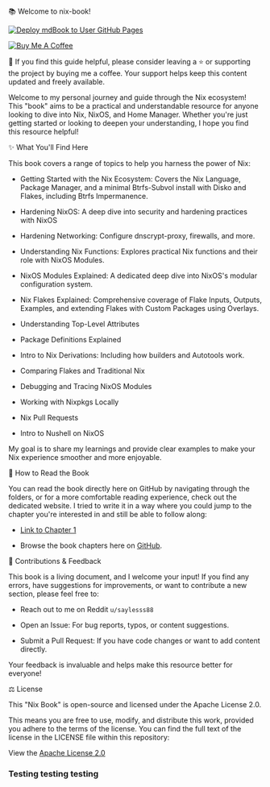 📚 Welcome to nix-book!

[![Deploy mdBook to User GitHub Pages](https://github.com/saylesss88/nix-book/actions/workflows/deploy-book.yml/badge.svg?branch=main)](https://github.com/saylesss88/nix-book/actions/workflows/deploy-book.yml)

[![Buy Me A Coffee](https://img.shields.io/badge/Buy%20Me%20a%20Coffee-%23FFDD00?style=for-the-badge&logo=buy-me-a-coffee&logoColor=black)](https://www.buymeacoffee.com/saylesss88)

🚀 If you find this guide helpful, please consider leaving a ⭐ or supporting
the project by buying me a coffee. Your support helps keep this content updated
and freely available.

Welcome to my personal journey and guide through the Nix ecosystem! This "book"
aims to be a practical and understandable resource for anyone looking to dive
into Nix, NixOS, and Home Manager. Whether you're just getting started or
looking to deepen your understanding, I hope you find this resource helpful!

✨ What You'll Find Here

This book covers a range of topics to help you harness the power of Nix:

- Getting Started with the Nix Ecosystem: Covers the Nix Language, Package
  Manager, and a minimal Btrfs-Subvol install with Disko and Flakes, including
  Btrfs Impermanence.

- Hardening NixOS: A deep dive into security and hardening practices with NixOS

- Hardening Networking: Configure dnscrypt-proxy, firewalls, and more.

- Understanding Nix Functions: Explores practical Nix functions and their role
  with NixOS Modules.

- NixOS Modules Explained: A dedicated deep dive into NixOS's modular
  configuration system.

- Nix Flakes Explained: Comprehensive coverage of Flake Inputs, Outputs,
  Examples, and extending Flakes with Custom Packages using Overlays.

- Understanding Top-Level Attributes

- Package Definitions Explained

- Intro to Nix Derivations: Including how builders and Autotools work.

- Comparing Flakes and Traditional Nix

- Debugging and Tracing NixOS Modules

- Working with Nixpkgs Locally

- Nix Pull Requests

- Intro to Nushell on NixOS

My goal is to share my learnings and provide clear examples to make your Nix
experience smoother and more enjoyable.

📖 How to Read the Book

You can read the book directly here on GitHub by navigating through the folders,
or for a more comfortable reading experience, check out the dedicated website. I
tried to write it in a way where you could jump to the chapter you're interested
in and still be able to follow along:

- [Link to Chapter 1](https://saylesss88.github.io/)

- Browse the book chapters here on
  [GitHub](https://github.com/saylesss88/nix-book/tree/main/src).

🙏 Contributions & Feedback

This book is a living document, and I welcome your input! If you find any
errors, have suggestions for improvements, or want to contribute a new section,
please feel free to:

- Reach out to me on Reddit `u/saylesss88`

- Open an Issue: For bug reports, typos, or content suggestions.

- Submit a Pull Request: If you have code changes or want to add content
  directly.

Your feedback is invaluable and helps make this resource better for everyone!

⚖️ License

This "Nix Book" is open-source and licensed under the Apache License 2.0.

This means you are free to use, modify, and distribute this work, provided you
adhere to the terms of the license. You can find the full text of the license in
the LICENSE file within this repository:

View the
[Apache License 2.0](https://github.com/saylesss88/nix-book/tree/main?tab=Apache-2.0-1-ov-file)

### Testing testing testing
